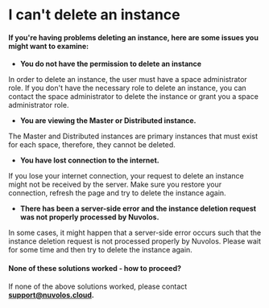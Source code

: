 # I can't delete an instance

#### If you're having problems deleting an instance, here are some issues you might want to examine:

* **You do not have the permission to delete an instance**

In order to delete an instance, the user must have a space administrator role. If you don't have the necessary role to delete an instance, you can contact the space administrator to delete the instance or grant you a space administrator role.

* **You are viewing the Master or Distributed instance.**

The Master and Distributed instances are primary instances that must exist for each space, therefore, they cannot be deleted.

* **You have lost connection to the internet.**

If you lose your internet connection, your request to delete an instance might not be received by the server. Make sure you restore your connection, refresh the page and try to delete the instance again.

* **There has been a server-side error and the instance deletion request was not properly processed by Nuvolos.**

In some cases, it might happen that a server-side error occurs such that the instance deletion request is not processed properly by Nuvolos. Please wait for some time and then try to delete the instance again.

####  None of these solutions worked - how to proceed?

If none of the above solutions worked, please contact [**support@nuvolos.cloud**](mailto:support@nuvolos.cloud)**.**

